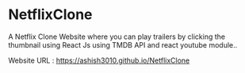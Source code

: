 # NetflixClone
A Netflix Clone Website where you can play trailers by clicking the thumbnail using React Js using TMDB API and react youtube module..

Website URL : 
https://ashish3010.github.io/NetflixClone
